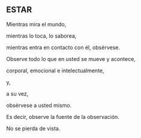 ## ESTAR

Mientras mira el mundo, 

mientras lo toca, lo saborea, 

mientras entra en contacto con él, 
obsérvese.

Observe todo lo que en usted se mueve y acontece, 

corporal, emocional e intelectualmente, 

y, 

a su vez, 

obsérvese a usted mismo. 

Es decir, observe la fuente de la observación. 

No se pierda de vista.
